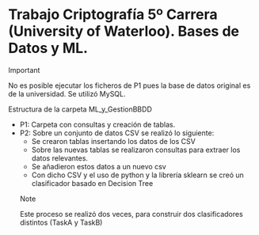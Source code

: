 # Trabajo Criptografía 5º Carrera (University of Waterloo). Bases de Datos y ML.

> [!IMPORTANT]  
> No es posible ejecutar los ficheros de P1 pues la base de datos original es de la universidad. Se utilizó MySQL.

Estructura de la carpeta ML_y_GestionBBDD
- P1: Carpeta con consultas y creación de tablas.
- P2: Sobre un conjunto de datos CSV se realizó lo siguiente:
  - Se crearon tablas insertando los datos de los CSV
  - Sobre las nuevas tablas se realizaron consultas para extraer los datos relevantes.
  - Se añadieron estos datos a un nuevo csv
  - Con dicho CSV y el uso de python y la librería sklearn se creó un clasificador basado en Decision Tree
  > [!NOTE]  
  > Este proceso se realizó dos veces, para construir dos clasificadores distintos (TaskA y TaskB)
